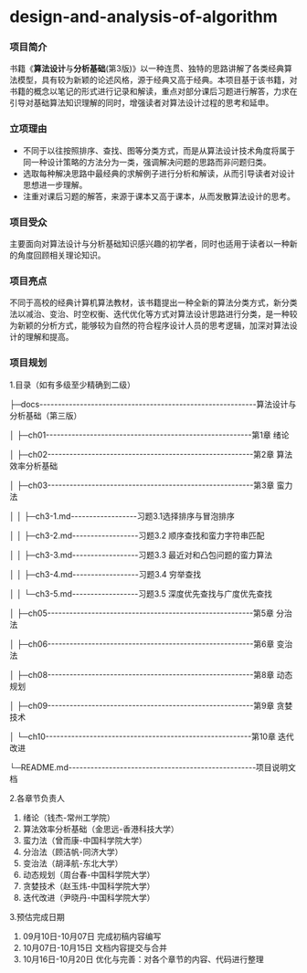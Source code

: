 # design-and-analysis-of-algorithm
### 项目简介

书籍《**算法设计**与**分析基础**(第3版)》以一种连贯、独特的思路讲解了各类经典算法模型，具有较为新颖的论述风格，源于经典又高于经典。本项目基于该书籍，对书籍的概念以笔记的形式进行记录和解读，重点对部分课后习题进行解答，力求在引导对基础算法知识理解的同时，增强读者对算法设计过程的思考和延申。

### 立项理由

- 不同于以往按照排序、查找、图等分类方式，而是从算法设计技术角度将属于同一种设计策略的方法分为一类，强调解决问题的思路而非问题归类。
- 选取每种解决思路中最经典的求解例子进行分析和解读，从而引导读者对设计思想进一步理解。
- 注重对课后习题的解答，来源于课本又高于课本，从而发散算法设计的思考。

### 项目受众

主要面向对算法设计与分析基础知识感兴趣的初学者，同时也适用于读者以一种新的角度回顾相关理论知识。

### 项目亮点

不同于高校的经典计算机算法教材，该书籍提出一种全新的算法分类方式，新分类法以减治、变治、时空权衡、迭代优化等方式对算法设计思路进行分类，是一种较为新颖的分析方式，能够较为自然的符合程序设计人员的思考逻辑，加深对算法设计的理解和提高。

### 项目规划


1.目录（如有多级至少精确到二级）

├─docs-----------------------------------------------------------算法设计与分析基础（第三版）  

│  ├─ch01--------------------------------------------------------第1章 绪论     

│  ├─ch02--------------------------------------------------------第2章 算法效率分析基础 

│  ├─ch03--------------------------------------------------------第3章 蛮力法

│  │  ├─ch3-1.md------------------习题3.1选择排序与冒泡排序

│  │  ├─ch3-2.md------------------习题3.2 顺序查找和蛮力字符串匹配

│  │  ├─ch3-3.md------------------习题3.3 最近对和凸包问题的蛮力算法

│  │  ├─ch3-4.md------------------习题3.4 穷举查找

│  │  └─ch3-5.md------------------习题3.5 深度优先查找与广度优先查找

│  ├─ch05--------------------------------------------------------第5章 分治法

│  ├─ch06--------------------------------------------------------第6章 变治法

│  ├─ch08--------------------------------------------------------第8章 动态规划 

│  ├─ch09--------------------------------------------------------第9章 贪婪技术

│  └─ch10--------------------------------------------------------第10章  迭代改进 

└─README.md---------------------------------------------------项目说明文档 

2.各章节负责人
1. 绪论（钱杰-常州工学院）
2. 算法效率分析基础（金思远-香港科技大学）
3. 蛮力法（曾而康-中国科学院大学）
5. 分治法（顾洁帆-同济大学）
6. 变治法（胡泽航-东北大学）
8. 动态规划（周台春-中国科学院大学）
9. 贪婪技术（赵玉炜-中国科学院大学）
10. 迭代改进（尹晓丹-中国科学院大学）

3.预估完成日期

1. 09月10日-10月07日 完成初稿内容编写 
2. 10月07日-10月15日 文档内容提交与合并 
3. 10月16日-10月20日 优化与完善：对各个章节的内容、代码进行整理 


